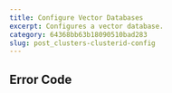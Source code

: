 ```yaml
---
title: Configure Vector Databases
excerpt: Configures a vector database.
category: 64368bb63b18090510bad283
slug: post_clusters-clusterid-config
---
```


## Error Code
